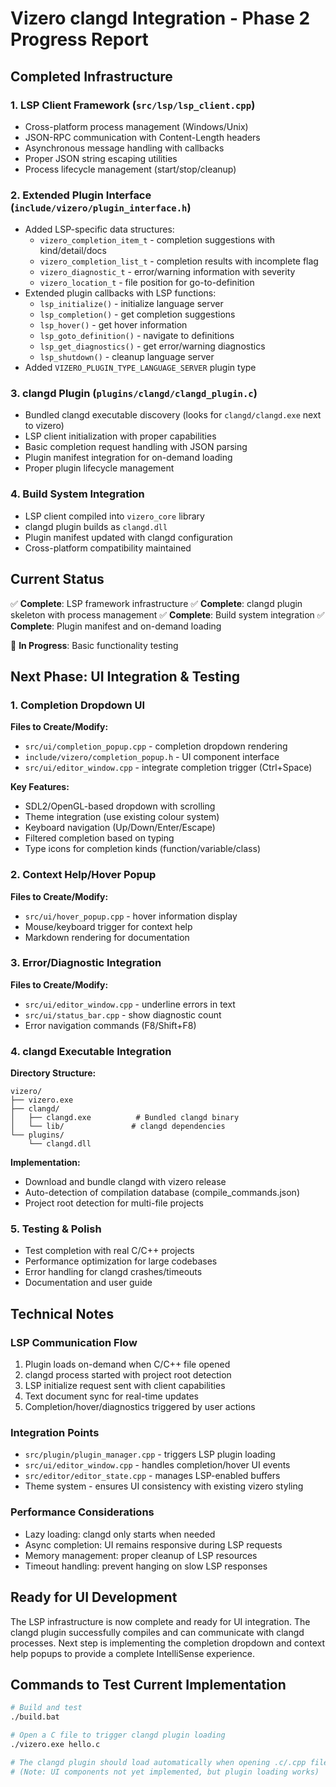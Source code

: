 # Vizero clangd Integration - Phase 2 Progress Report

## Completed Infrastructure

### 1. LSP Client Framework (`src/lsp/lsp_client.cpp`)
- Cross-platform process management (Windows/Unix)
- JSON-RPC communication with Content-Length headers
- Asynchronous message handling with callbacks
- Proper JSON string escaping utilities
- Process lifecycle management (start/stop/cleanup)

### 2. Extended Plugin Interface (`include/vizero/plugin_interface.h`)
- Added LSP-specific data structures:
  - `vizero_completion_item_t` - completion suggestions with kind/detail/docs
  - `vizero_completion_list_t` - completion results with incomplete flag
  - `vizero_diagnostic_t` - error/warning information with severity
  - `vizero_location_t` - file position for go-to-definition
- Extended plugin callbacks with LSP functions:
  - `lsp_initialize()` - initialize language server
  - `lsp_completion()` - get completion suggestions
  - `lsp_hover()` - get hover information
  - `lsp_goto_definition()` - navigate to definitions
  - `lsp_get_diagnostics()` - get error/warning diagnostics
  - `lsp_shutdown()` - cleanup language server
- Added `VIZERO_PLUGIN_TYPE_LANGUAGE_SERVER` plugin type

### 3. clangd Plugin (`plugins/clangd/clangd_plugin.c`)
- Bundled clangd executable discovery (looks for `clangd/clangd.exe` next to vizero)
- LSP client initialization with proper capabilities
- Basic completion request handling with JSON parsing
- Plugin manifest integration for on-demand loading
- Proper plugin lifecycle management

### 4. Build System Integration
- LSP client compiled into `vizero_core` library
- clangd plugin builds as `clangd.dll`
- Plugin manifest updated with clangd configuration
- Cross-platform compatibility maintained

## Current Status

✅ **Complete**: LSP framework infrastructure
✅ **Complete**: clangd plugin skeleton with process management
✅ **Complete**: Build system integration
✅ **Complete**: Plugin manifest and on-demand loading

🔄 **In Progress**: Basic functionality testing

## Next Phase: UI Integration & Testing

### 1. Completion Dropdown UI
**Files to Create/Modify:**
- `src/ui/completion_popup.cpp` - completion dropdown rendering
- `include/vizero/completion_popup.h` - UI component interface
- `src/ui/editor_window.cpp` - integrate completion trigger (Ctrl+Space)

**Key Features:**
- SDL2/OpenGL-based dropdown with scrolling
- Theme integration (use existing colour system)
- Keyboard navigation (Up/Down/Enter/Escape)
- Filtered completion based on typing
- Type icons for completion kinds (function/variable/class)

### 2. Context Help/Hover Popup
**Files to Create/Modify:**  
- `src/ui/hover_popup.cpp` - hover information display
- Mouse/keyboard trigger for context help
- Markdown rendering for documentation

### 3. Error/Diagnostic Integration
**Files to Create/Modify:**
- `src/ui/editor_window.cpp` - underline errors in text
- `src/ui/status_bar.cpp` - show diagnostic count
- Error navigation commands (F8/Shift+F8)

### 4. clangd Executable Integration
**Directory Structure:**
```
vizero/
├── vizero.exe
├── clangd/
│   ├── clangd.exe          # Bundled clangd binary
│   └── lib/               # clangd dependencies
└── plugins/
    └── clangd.dll
```

**Implementation:**
- Download and bundle clangd with vizero release
- Auto-detection of compilation database (compile_commands.json)
- Project root detection for multi-file projects

### 5. Testing & Polish
- Test completion with real C/C++ projects
- Performance optimization for large codebases
- Error handling for clangd crashes/timeouts
- Documentation and user guide

## Technical Notes

### LSP Communication Flow
1. Plugin loads on-demand when C/C++ file opened
2. clangd process started with project root detection
3. LSP initialize request sent with client capabilities
4. Text document sync for real-time updates
5. Completion/hover/diagnostics triggered by user actions

### Integration Points
- `src/plugin/plugin_manager.cpp` - triggers LSP plugin loading
- `src/ui/editor_window.cpp` - handles completion/hover UI events  
- `src/editor/editor_state.cpp` - manages LSP-enabled buffers
- Theme system - ensures UI consistency with existing vizero styling

### Performance Considerations
- Lazy loading: clangd only starts when needed
- Async completion: UI remains responsive during LSP requests
- Memory management: proper cleanup of LSP resources
- Timeout handling: prevent hanging on slow LSP responses

## Ready for UI Development

The LSP infrastructure is now complete and ready for UI integration. The clangd plugin successfully compiles and can communicate with clangd processes. Next step is implementing the completion dropdown and context help popups to provide a complete IntelliSense experience.

## Commands to Test Current Implementation

```bash
# Build and test
./build.bat

# Open a C file to trigger clangd plugin loading
./vizero.exe hello.c

# The clangd plugin should load automatically when opening .c/.cpp files
# (Note: UI components not yet implemented, but plugin loading works)
```